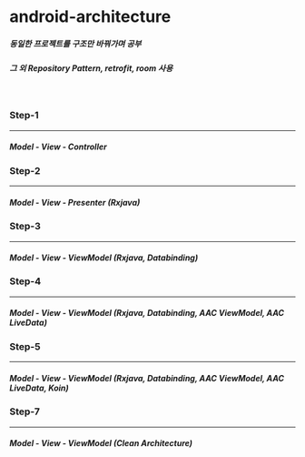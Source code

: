 # android-architecture

##### 동일한 프로젝트를 구조만 바꿔가며 공부
##### 그 외 Repository Pattern, retrofit, room 사용
<br>

### Step-1

------------
##### Model - View - Controller

### Step-2

------------
##### Model - View - Presenter (Rxjava)

### Step-3
------------
#####  Model - View - ViewModel (Rxjava, Databinding)

### Step-4
------------
#####  Model - View - ViewModel (Rxjava, Databinding, AAC ViewModel, AAC LiveData)

### Step-5
------------
#####  Model - View - ViewModel (Rxjava, Databinding, AAC ViewModel, AAC LiveData, Koin)

### Step-7
------------
#####  Model - View - ViewModel (Clean Architecture)
